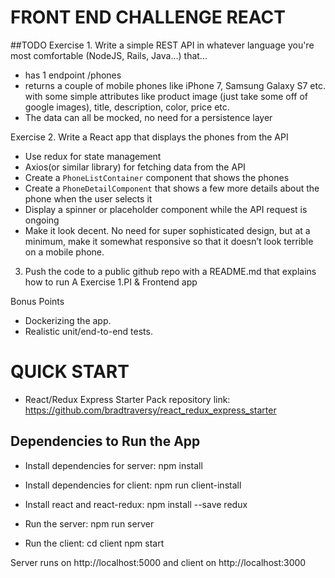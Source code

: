 # FRONT END CHALLENGE REACT

##TODO
Exercise 1. Write a simple REST API in whatever language you're most
comfortable (NodeJS, Rails, Java...) that...

- has 1 endpoint /phones
- returns a couple of mobile phones like iPhone 7, Samsung Galaxy S7 etc. with
  some simple attributes like product image (just take some off of google images), title,
  description, color, price etc.
- The data can all be mocked, no need for a persistence layer

Exercise 2. Write a React app that displays the phones from the API

- Use redux for state management
- Axios(or similar library) for fetching data from the API
- Create a `PhoneListContainer` component that shows the phones
- Create a `PhoneDetailComponent` that shows a few more details about the phone
  when the user selects it
- Display a spinner or placeholder component while the API request is ongoing
- Make it look decent. No need for super sophisticated design, but at a minimum,
  make it somewhat responsive so that it doesn’t look terrible on a mobile phone.

3. Push the code to a public github repo with a README.md that explains how to run
   A Exercise 1.PI & Frontend app

Bonus Points

- Dockerizing the app.
- Realistic unit/end-to-end tests.

# QUICK START

- React/Redux Express Starter Pack repository link: https://github.com/bradtraversy/react_redux_express_starter

## Dependencies to Run the App

- Install dependencies for server:
  npm install

- Install dependencies for client:
  npm run client-install

- Install react and react-redux:
  npm install --save redux

- Run the server:
  npm run server

- Run the client:
  cd client
  npm start

Server runs on http://localhost:5000 and client on http://localhost:3000
